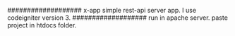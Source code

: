 ###################
x-app
simple rest-api server app.
I use codeigniter version 3.
###################
run in apache server.
paste project in htdocs folder.
